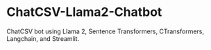 # ChatCSV-Llama2-Chatbot
ChatCSV bot using Llama 2, Sentence Transformers, CTransformers, Langchain, and Streamlit.